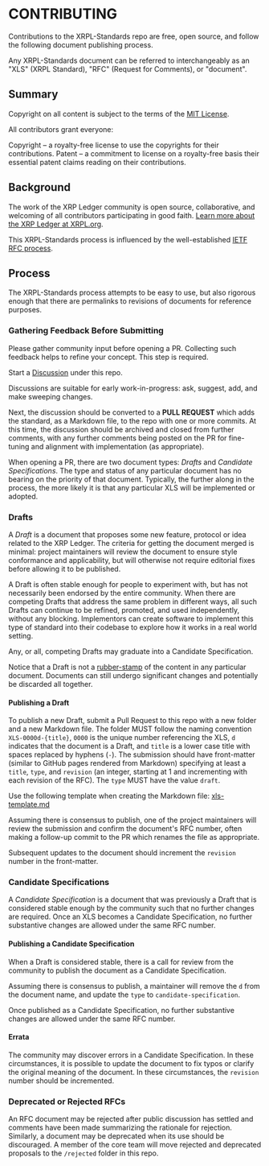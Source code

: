 # CONTRIBUTING

Contributions to the XRPL-Standards repo are free, open source, and follow the following document publishing process.

Any XRPL-Standards document can be referred to interchangeably as an "XLS" (XRPL Standard), "RFC" (Request for Comments), or "document".

## Summary

Copyright on all content is subject to the terms of the [MIT License](LICENSE).

All contributors grant everyone:

Copyright – a royalty-free license to use the copyrights for their contributions.
Patent – a commitment to license on a royalty-free basis their essential patent claims reading on their contributions.

## Background

The work of the XRP Ledger community is open source, collaborative, and welcoming of all contributors participating in good faith. [Learn more about the XRP Ledger at XRPL.org](https://xrpl.org/).

This XRPL-Standards process is influenced by the well-established [IETF RFC process](https://www.ietf.org/standards/process/informal/).

## Process

The XRPL-Standards process attempts to be easy to use, but also rigorous enough that there are permalinks to revisions of documents for reference purposes.

### Gathering Feedback Before Submitting

Please gather community input before opening a PR. Collecting such feedback helps to refine your concept. This step is required.

Start a [Discussion](https://github.com/XRPLF/XRPL-Standards/discussions) under this repo.

Discussions are suitable for early work-in-progress: ask, suggest, add, and make sweeping changes.

Next, the discussion should be converted to a **PULL REQUEST** which adds the standard, as a Markdown file, to the repo with one or more commits. At this time, the discussion should be archived and closed from further comments, with any further comments being posted on the PR for fine-tuning and alignment with implementation (as appropriate).

When opening a PR, there are two document types: *Drafts* and *Candidate Specifications*. The type and status of any particular document has no bearing on the priority of that document. Typically, the further along in the process, the more likely it is that any particular XLS will be implemented or adopted.

### Drafts

A _Draft_ is a document that proposes some new feature, protocol or idea related to the XRP Ledger. The criteria for getting the document merged is minimal: project maintainers will review the document to ensure style conformance and applicability, but will otherwise not require editorial fixes before allowing it to be published.

A Draft is often stable enough for people to experiment with, but has not necessarily been endorsed by the entire community. When there are competing Drafts that address the same problem in different ways, all such Drafts can continue to be refined, promoted, and used independently, without any blocking. Implementors can create software to implement this type of standard into their codebase to explore how it works in a real world setting.

Any, or all, competing Drafts may graduate into a Candidate Specification.

Notice that a Draft is not a [rubber-stamp](https://idioms.thefreedictionary.com/rubber-stamp) of the content in any particular document. Documents can still undergo significant changes and potentially be discarded all together.

#### Publishing a Draft

To publish a new Draft, submit a Pull Request to this repo with a new folder and a new Markdown file. The folder MUST follow the naming convention `XLS-0000d-{title}`, `0000` is the unique number referencing the XLS, `d` indicates that the document is a Draft, and `title` is a lower case title with spaces replaced by hyphens (`-`). The submission should have front-matter (similar to GitHub pages rendered from Markdown) specifying at least a `title`, `type`, and `revision` (an integer, starting at 1 and incrementing with each revision of the RFC). The `type` MUST have the value `draft`.

Use the following template when creating the Markdown file: [xls-template.md](./xls-template.md)

Assuming there is consensus to publish, one of the project maintainers will review the submission and confirm the document's RFC number, often making a follow-up commit to the PR which renames the file as appropriate.

Subsequent updates to the document should increment the `revision` number in the front-matter.

### Candidate Specifications

A _Candidate Specification_ is a document that was previously a Draft that is considered stable enough by the community such that no further changes are required. Once an XLS becomes a Candidate Specification, no further substantive changes are allowed under the same RFC number.

#### Publishing a Candidate Specification

When a Draft is considered stable, there is a call for review from the community to publish the document as a Candidate Specification.

Assuming there is consensus to publish, a maintainer will remove the `d` from the document name, and update the `type` to `candidate-specification`.

Once published as a Candidate Specification, no further substantive changes are allowed under the same RFC number.

#### Errata

The community may discover errors in a Candidate Specification. In these circumstances, it is possible to update the document to fix typos or clarify the original meaning of the document. In these circumstances, the `revision` number should be incremented.

### Deprecated or Rejected RFCs

An RFC document may be rejected after public discussion has settled and comments have been made summarizing the rationale for rejection. Similarly, a document may be deprecated when its use should be discouraged. A member of the core team will move rejected and deprecated proposals to the `/rejected` folder in this repo.
